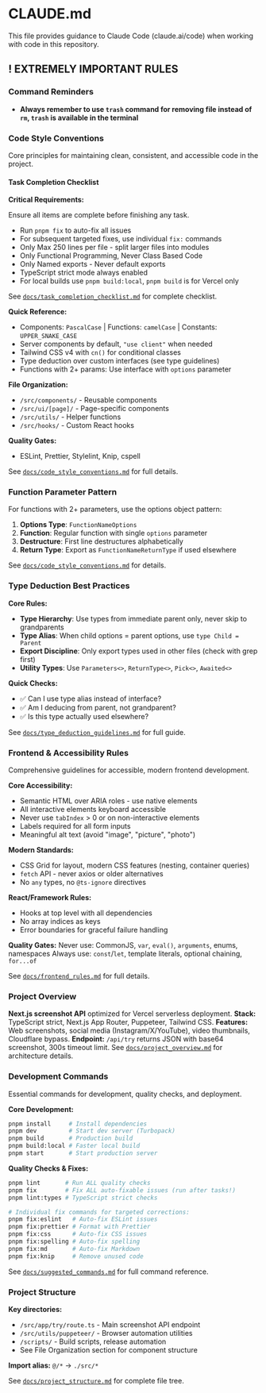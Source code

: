 # CLAUDE.md

This file provides guidance to Claude Code (claude.ai/code) when working with code in this repository.

## ! EXTREMELY IMPORTANT RULES

### Command Reminders

- **Always remember to use `trash` command for removing file instead of `rm`, `trash` is available in the terminal**

### Code Style Conventions

Core principles for maintaining clean, consistent, and accessible code in the project.

#### Task Completion Checklist

**Critical Requirements:**

Ensure all items are complete before finishing any task.

- Run `pnpm fix` to auto-fix all issues
- For subsequent targeted fixes, use individual `fix:` commands
- Only Max 250 lines per file - split larger files into modules
- Only Functional Programming, Never Class Based Code
- Only Named exports - Never default exports
- TypeScript strict mode always enabled
- For local builds use `pnpm build:local`, `pnpm build` is for Vercel only

See [`docs/task_completion_checklist.md`](./docs/task_completion_checklist.md) for complete checklist.

**Quick Reference:**

- Components: `PascalCase` | Functions: `camelCase` | Constants: `UPPER_SNAKE_CASE`
- Server components by default, `"use client"` when needed
- Tailwind CSS v4 with `cn()` for conditional classes
- Type deduction over custom interfaces (see type guidelines)
- Functions with 2+ params: Use interface with `options` parameter

**File Organization:**

- `/src/components/` - Reusable components
- `/src/ui/[page]/` - Page-specific components
- `/src/utils/` - Helper functions
- `/src/hooks/` - Custom React hooks

**Quality Gates:**

- ESLint, Prettier, Stylelint, Knip, cspell

See [`docs/code_style_conventions.md`](./docs/code_style_conventions.md) for full details.

### Function Parameter Pattern

For functions with 2+ parameters, use the options object pattern:

1. **Options Type**: `FunctionNameOptions`
2. **Function**: Regular function with single `options` parameter
3. **Destructure**: First line destructures alphabetically
4. **Return Type**: Export as `FunctionNameReturnType` if used elsewhere

See [`docs/code_style_conventions.md`](./docs/code_style_conventions.md) for details.

### Type Deduction Best Practices

**Core Rules:**

- **Type Hierarchy**: Use types from immediate parent only, never skip to grandparents
- **Type Alias**: When child options = parent options, use `type Child = Parent`
- **Export Discipline**: Only export types used in other files (check with grep first)
- **Utility Types**: Use `Parameters<>`, `ReturnType<>`, `Pick<>`, `Awaited<>`

**Quick Checks:**

- ✅ Can I use type alias instead of interface?
- ✅ Am I deducing from parent, not grandparent?
- ✅ Is this type actually used elsewhere?

See [`docs/type_deduction_guidelines.md`](./docs/type_deduction_guidelines.md) for full guide.

### Frontend & Accessibility Rules

Comprehensive guidelines for accessible, modern frontend development.

**Core Accessibility:**

- Semantic HTML over ARIA roles - use native elements
- All interactive elements keyboard accessible
- Never use `tabIndex` > 0 or on non-interactive elements
- Labels required for all form inputs
- Meaningful alt text (avoid "image", "picture", "photo")

**Modern Standards:**

- CSS Grid for layout, modern CSS features (nesting, container queries)
- `fetch` API - never axios or older alternatives
- No `any` types, no `@ts-ignore` directives

**React/Framework Rules:**

- Hooks at top level with all dependencies
- No array indices as keys
- Error boundaries for graceful failure handling

**Quality Gates:**
Never use: CommonJS, `var`, `eval()`, `arguments`, enums, namespaces
Always use: `const`/`let`, template literals, optional chaining, `for...of`

See [`docs/frontend_rules.md`](./docs/frontend_rules.md) for full details.

### Project Overview

**Next.js screenshot API** optimized for Vercel serverless deployment.
**Stack:** TypeScript strict, Next.js App Router, Puppeteer, Tailwind CSS.
**Features:** Web screenshots, social media (Instagram/X/YouTube), video thumbnails, Cloudflare bypass.
**Endpoint:** `/api/try` returns JSON with base64 screenshot, 300s timeout limit.
See [`docs/project_overview.md`](./docs/project_overview.md) for architecture details.

### Development Commands

Essential commands for development, quality checks, and deployment.

**Core Development:**

```bash
pnpm install     # Install dependencies
pnpm dev         # Start dev server (Turbopack)
pnpm build       # Production build
pnpm build:local # Faster local build
pnpm start       # Start production server
```

**Quality Checks & Fixes:**

```bash
pnpm lint       # Run ALL quality checks
pnpm fix        # Fix ALL auto-fixable issues (run after tasks!)
pnpm lint:types # TypeScript strict checks

# Individual fix commands for targeted corrections:
pnpm fix:eslint   # Auto-fix ESLint issues
pnpm fix:prettier # Format with Prettier
pnpm fix:css      # Auto-fix CSS issues
pnpm fix:spelling # Auto-fix spelling
pnpm fix:md       # Auto-fix Markdown
pnpm fix:knip     # Remove unused code
```

See [`docs/suggested_commands.md`](./docs/suggested_commands.md) for full command reference.

### Project Structure

**Key directories:**

- `/src/app/try/route.ts` - Main screenshot API endpoint
- `/src/utils/puppeteer/` - Browser automation utilities
- `/scripts/` - Build scripts, release automation
- See File Organization section for component structure

**Import alias:** `@/*` → `./src/*`

See [`docs/project_structure.md`](./docs/project_structure.md) for complete file tree.
